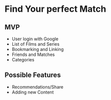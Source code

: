 # Find Your perfect Match
## MVP
- User login with Google
- List of Films and Series
- Bookmarking and Linking
- Friends and Matches
- Categories

## Possible Features
- Recommendations/Share
- Adding new Content
